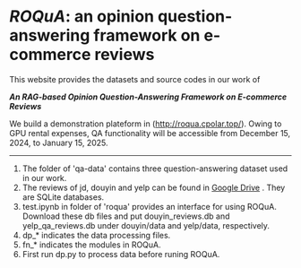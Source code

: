 # ***ROQuA***: an opinion question-answering framework on e-commerce reviews
This website provides the datasets and source codes in our work of 

***An RAG-based Opinion Question-Answering Framework on E-commerce Reviews***

We build a demonstration plateform in (http://roqua.cpolar.top/). Owing to GPU rental expenses, QA functionality will be accessible from December 15, 2024, to January 15, 2025.

<hr>

1. The folder of 'qa-data' contains three question-answering dataset used in our work.
2. The reviews of jd, douyin and yelp can be found in [Google Drive](https://drive.google.com/drive/folders/18zInItjabNENuz6Q71lvND7nExDGj7zu?usp=sharing) . They are SQLite databases.
3. test.ipynb in folder of 'roqua' provides an interface for using ROQuA. Download these db files and put douyin_reviews.db and yelp_qa_reviews.db under douyin/data and yelp/data, respectively. 
4. dp_* indicates the data processing files.
5. fn_* indicates the modules in ROQuA. 
6. First run dp.py to process data before runing ROQuA.
